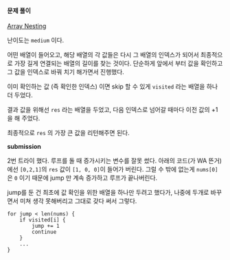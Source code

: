 #### 문제 풀이

[Array Nesting](https://leetcode.com/problems/array-nesting/) 

난이도는 `medium` 이다.

어떤 배열이 들어오고, 해당 배열의 각 값들은 다시 그 배열의 인덱스가 되어서 최종적으로 가장 길게 연결되는 배열의 길이를 찾는 것이다.
단순하게 앞에서 부터 값을 확인하고 그 값을 인덱스로 바꿔 치기 해가면서 진행했다.

이미 확인하는 값 (즉 확인한 인덱스) 이면 skip 할 수 있게 <code>visited</code> 라는 배열을 하나 더 두었다.

결과 값을 위해선 <code>res</code> 라는 배열을 두었고, 다음 인덱스로 넘어갈 때마다 이전 값의 +1 을 해 주었다.

최종적으로 <code>res</code> 의 가장 큰 값을 리턴해주면 된다.


**submission**

2번 트라이 했다. 루프를 돌 때 증가시키는 변수를 잘못 썼다.
아래의 코드(가 WA 뜬거) 에선 <code>[0,2,1]</code>의 <code>res</code> 값이 <code>[1, 0, 0]</code>이 들어가 버린다.
그럴 수 밖에 없는게 <code>nums[0]</code>은 <code>0</code> 이기 때문에 jump 만 계속 증가하고 루프가 끝나버린다.

jump를 둔 건 최초에 값 확인을 위한 배열을 하나만 두려고 했다가, 나중에 두개로 바꾸면서 미쳐 생각 못해버리고 그대로 갖다 써서 그렇다.

<pre><code>for jump < len(nums) {
    if visited[i] {
        jump += 1
        continue
    }
    ...
}
</code></pre>

